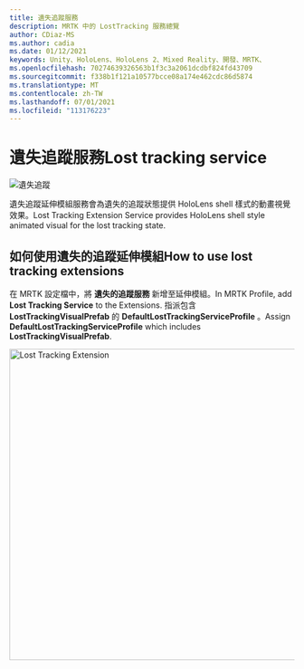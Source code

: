 ```yaml
---
title: 遺失追蹤服務
description: MRTK 中的 LostTracking 服務總覽
author: CDiaz-MS
ms.author: cadia
ms.date: 01/12/2021
keywords: Unity、HoloLens、HoloLens 2、Mixed Reality、開發、MRTK、
ms.openlocfilehash: 70274639326563b1f3c3a2061dcdbf824fd43709
ms.sourcegitcommit: f338b1f121a10577bcce08a174e462cdc86d5874
ms.translationtype: MT
ms.contentlocale: zh-TW
ms.lasthandoff: 07/01/2021
ms.locfileid: "113176223"
---
```

# <a name="lost-tracking-service"></a><span data-ttu-id="fec5a-104">遺失追蹤服務</span><span class="sxs-lookup"><span data-stu-id="fec5a-104">Lost tracking service</span></span>

![遺失追蹤](../images/lost-tracking/LostTrackingVisualization.jpg)

<span data-ttu-id="fec5a-106">遺失追蹤延伸模組服務會為遺失的追蹤狀態提供 HoloLens shell 樣式的動畫視覺效果。</span><span class="sxs-lookup"><span data-stu-id="fec5a-106">Lost Tracking Extension Service provides HoloLens shell style animated visual for the lost tracking state.</span></span>

## <a name="how-to-use-lost-tracking-extensions"></a><span data-ttu-id="fec5a-107">如何使用遺失的追蹤延伸模組</span><span class="sxs-lookup"><span data-stu-id="fec5a-107">How to use lost tracking extensions</span></span>

<span data-ttu-id="fec5a-108">在 MRTK 設定檔中，將 **遺失的追蹤服務** 新增至延伸模組。</span><span class="sxs-lookup"><span data-stu-id="fec5a-108">In MRTK Profile, add **Lost Tracking Service** to the Extensions.</span></span> <span data-ttu-id="fec5a-109">指派包含 **LostTrackingVisualPrefab** 的 **DefaultLostTrackingServiceProfile** 。</span><span class="sxs-lookup"><span data-stu-id="fec5a-109">Assign **DefaultLostTrackingServiceProfile** which includes **LostTrackingVisualPrefab**.</span></span>

<img src="../images/lost-tracking/LostTracking_Extensions.png" width="550" alt="Lost Tracking Extension">
